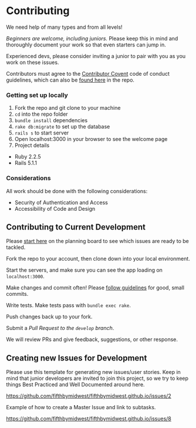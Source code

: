 # Contributing

We need help of many types and from all levels!

*Beginners are welcome, including juniors.* Please keep this in mind and thoroughly document your work so that even starters can jump in.

Experienced devs, please consider inviting a junior to pair with you as you work on these issues.

Contributors must agree to the [Contributor Covent](http://contributor-covenant.org/) code of conduct guidelines, which can also be [found here](https://github.com/fifthbymidwest/fifthbymidwest.github.io/blob/master/code_of_conduct.md) in the repo.

### Getting set up locally

1. Fork the repo and git clone to your machine
1. `cd` into the repo folder
1. `bundle install` dependencies
1. `rake db:migrate` to set up the database
1. `rails s` to start server
1. Open localhost:3000 in your browser to see the welcome page
1. Project details
  - Ruby 2.2.5
  - Rails 5.1.1

### Considerations

All work should be done with the following considerations:

- Security of Authentication and Access
- Accessibility of Code and Design

## Contributing to Current Development

Please [start here](https://github.com/fifthbymidwest/fifthbymidwest.github.io/projects/1) on the planning board to see which issues are ready to be tackled.

Fork the repo to your account, then clone down into your local environment.

Start the servers, and make sure you can see the app loading on `localhost:3000`.

Make changes and commit often! Please [follow guidelines](https://github.com/erlang/otp/wiki/Writing-good-commit-messages) for good, small commits.

Write tests. Make tests pass with `bundle exec rake`.

Push changes back up to your fork.

Submit a *Pull Request to the `develop` branch*.

We will review PRs and give feedback, suggestions, or other response.

## Creating new Issues for Development

Please use this template for generating new issues/user stories. Keep in mind that junior developers are invited to join this project, so we try to keep things Best Practiced and Well Documented around here.

https://github.com/fifthbymidwest/fifthbymidwest.github.io/issues/2

Example of how to create a Master Issue and link to subtasks.

https://github.com/fifthbymidwest/fifthbymidwest.github.io/issues/8
